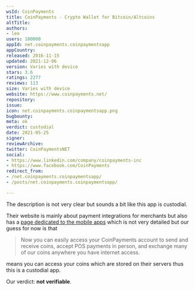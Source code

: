 ```yaml
---
wsId: CoinPayments
title: CoinPayments - Crypto Wallet for Bitcoin/Altcoins
altTitle: 
authors:
- leo
users: 100000
appId: net.coinpayments.coinpaymentsapp
appCountry: 
released: 2016-11-15
updated: 2021-12-06
version: Varies with device
stars: 3.6
ratings: 2277
reviews: 113
size: Varies with device
website: https://www.coinpayments.net/
repository: 
issue: 
icon: net.coinpayments.coinpaymentsapp.png
bugbounty: 
meta: ok
verdict: custodial
date: 2021-05-25
signer: 
reviewArchive: 
twitter: CoinPaymentsNET
social:
- https://www.linkedin.com/company/coinpayments-inc
- https://www.facebook.com/CoinPayments
redirect_from:
- /net.coinpayments.coinpaymentsapp/
- /posts/net.coinpayments.coinpaymentsapp/

---
```


The description is not very clear but sounds a bit like this app is custodial.

Their website is mainly about payment integrations for merchants but also has a
[page dedicated to the mobile apps](https://www.coinpayments.net/apps) which is
not very detailed but our guess for now is that

> Now you can easily access your CoinPayments account to send and receive coins,
  accept POS payments in person, and exchange many of our coins anywhere you
  have internet access.

means you can access your coins which are stored on their servers thus this is a
custodial app.

Our verdict: **not verifiable**.
